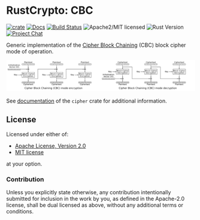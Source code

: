 # RustCrypto: CBC

[![crate][crate-image]][crate-link]
[![Docs][docs-image]][docs-link]
[![Build Status][build-image]][build-link]
![Apache2/MIT licensed][license-image]
![Rust Version][rustc-image]
[![Project Chat][chat-image]][chat-link]

Generic implementation of the [Cipher Block Chaining][CBC] (CBC) block cipher
mode of operation.

<img src="https://raw.githubusercontent.com/RustCrypto/media/26acc39f/img/block-modes/cbc_enc.svg" width="50%"><img src="https://raw.githubusercontent.com/RustCrypto/media/26acc39f/img/block-modes/cbc_dec.svg" width="50%">

See [documentation][cipher-doc] of the `cipher` crate for additional information.

## License

Licensed under either of:

 * [Apache License, Version 2.0](http://www.apache.org/licenses/LICENSE-2.0)
 * [MIT license](http://opensource.org/licenses/MIT)

at your option.

### Contribution

Unless you explicitly state otherwise, any contribution intentionally submitted
for inclusion in the work by you, as defined in the Apache-2.0 license, shall be
dual licensed as above, without any additional terms or conditions.

[//]: # (badges)

[crate-image]: https://img.shields.io/crates/v/cbc.svg?logo=rust
[crate-link]: https://crates.io/crates/cbc
[docs-image]: https://docs.rs/cbc/badge.svg
[docs-link]: https://docs.rs/cbc/
[license-image]: https://img.shields.io/badge/license-Apache2.0/MIT-blue.svg
[rustc-image]: https://img.shields.io/badge/rustc-1.85+-blue.svg
[chat-image]: https://img.shields.io/badge/zulip-join_chat-blue.svg
[chat-link]: https://rustcrypto.zulipchat.com/#narrow/stream/308460-block-modes
[build-image]: https://github.com/RustCrypto/block-modes/actions/workflows/cbc.yaml/badge.svg
[build-link]: https://github.com/RustCrypto/block-modes/actions/workflows/cbc.yaml

[//]: # (general links)

[CBC]: https://en.wikipedia.org/wiki/Block_cipher_mode_of_operation#CBC
[cipher-doc]: https://docs.rs/cipher/
